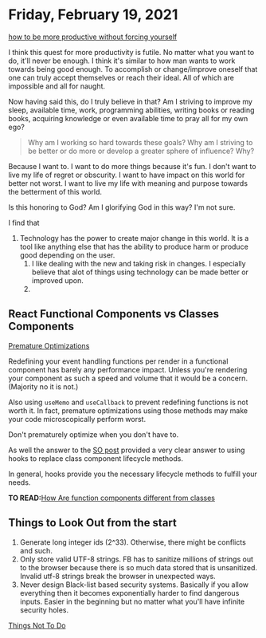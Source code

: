 # Friday, February 19, 2021

[how to be more productive without forcing yourself](https://news.ycombinator.com/item?id=26191516)

I think this quest for more productivity is futile. No matter what you want to do, it'll never be enough. I think it's similar to how man wants to work towards being good enough. To accomplish or change/improve oneself that one can truly accept themselves or reach their ideal. All of which are impossible and all for naught.

Now having said this, do I truly believe in that? Am I striving to improve my sleep, available time, work, programming abilities, writing books or reading books, acquiring knowledge or even available time to pray all for my own ego?

> Why am I working so hard towards these goals? Why am I striving to be better or do more or develop a greater sphere of influence? Why?

Because I want to. I want to do more things because it's fun. I don't want to live my life of regret or obscurity. I want to have impact on this world for better not worst. I want to live my life with meaning and purpose towards the betterment of this world.

Is this honoring to God? Am I glorifying God in this way? I'm not sure.

I find that
1. Technology has the power to create major change in this world. It is a tool like anything else that has the ability to produce harm or produce good depending on the user.
   1. I like dealing with the new and taking risk in changes. I especially believe that alot of things using technology can be made better or improved upon.
   2. 

## React Functional Components vs Classes Components

[Premature Optimizations](https://kentcdodds.com/blog/usememo-and-usecallback)

Redefining your event handling functions per render in a functional component has barely any performance impact. Unless you're rendering your component as such a speed and volume that it would be a concern. (Majority no it is not.)

Also using `useMemo` and `useCallback` to prevent redefining functions is not worth it. In fact, premature optimizations using those methods may make your code microscopically perform worst.

Don't prematurely optimize when you don't have to.

As well the answer to the [SO post](https://stackoverflow.com/questions/36097965/when-to-use-es6-class-based-react-components-vs-functional-es6-react-components) provided a very clear answer to using hooks to replace class component lifecycle methods.

In general, hooks provide you the necessary lifecycle methods to fulfill your needs.

**TO READ:**[How Are function components different from classes](https://overreacted.io/how-are-function-components-different-from-classes/)

## Things to Look Out from the start

1. Generate long integer ids (2^33). Otherwise, there might be conflicts and such.
2. Only store valid UTF-8 strings. FB has to sanitize millions of strings out to the browser because there is so much data stored that is unsanitized. Invalid utf-8 strings break the browser in unexpected ways.
3. Never design Black-list based security systems. Basically if you allow everything then it becomes exponentially harder to find dangerous inputs. Easier in the beginning but no matter what you'll have infinite security holes.

[Things Not To Do](https://secure.phabricator.com/book/phabflavor/article/things_you_should_do_now/)